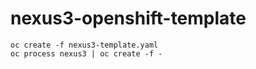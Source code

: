 # nexus3-openshift-template

```oc create -f nexus3-pvc.yaml
oc create -f nexus3-template.yaml
oc process nexus3 | oc create -f -
